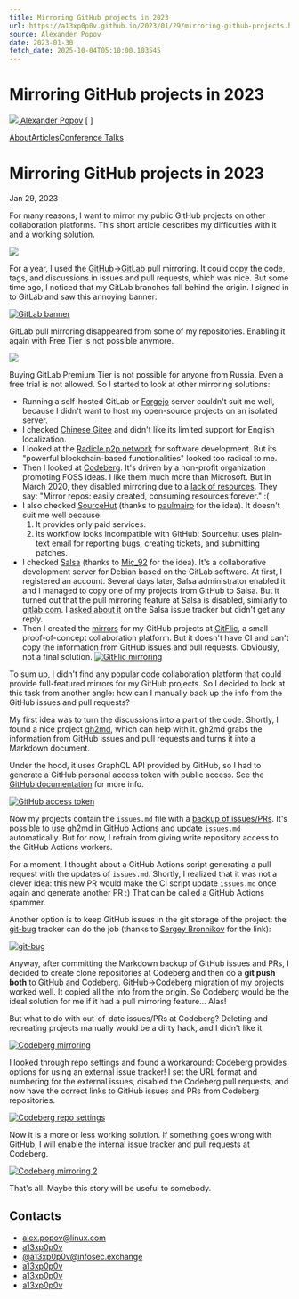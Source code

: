 ```yaml
---
title: Mirroring GitHub projects in 2023
url: https://a13xp0p0v.github.io/2023/01/29/mirroring-github-projects.html
source: Alexander Popov
date: 2023-01-30
fetch_date: 2025-10-04T05:10:00.103545
---
```


# Mirroring GitHub projects in 2023

[![](/img/favicons/a13xp0p0v_ava.png) Alexander Popov](/)
[ ]

[About](/about/)[Articles](/articles/)[Conference Talks](/conference_talks/)

# Mirroring GitHub projects in 2023

Jan 29, 2023

For many reasons, I want to mirror my public GitHub projects on other collaboration platforms. This short article describes my difficulties with it and a working solution.

![](/img/Alice.jpg)

For a year, I used the [GitHub](https://github.com/)->[GitLab](https://about.gitlab.com/) pull mirroring. It could copy the code, tags, and discussions in issues and pull requests, which was nice. But some time ago, I noticed that my GitLab branches fall behind the origin. I signed in to GitLab and saw this annoying banner:

[![GitLab banner](/img/gitlab_banner.png)](/img/gitlab_banner.png)

GitLab pull mirroring disappeared from some of my repositories. Enabling it again with Free Tier is not possible anymore.

![](/img/gitlab_pull_mirroring.png)

Buying GitLab Premium Tier is not possible for anyone from Russia. Even a free trial is not allowed. So I started to look at other mirroring solutions:

* Running a self-hosted GitLab or [Forgejo](https://forgejo.org/) server couldn't suit me well, because I didn't want to host my open-source projects on an isolated server.
* I checked [Chinese Gitee](https://gitee.com) and didn't like its limited support for English localization.
* I looked at the [Radicle p2p network](https://radicle.xyz) for software development. But its "powerful blockchain-based functionalities" looked too radical to me.
* Then I looked at [Codeberg](https://codeberg.org/). It's driven by a non-profit organization promoting FOSS ideas. I like them much more than Microsoft. But in March 2020, they disabled mirroring due to a [lack of resources](https://blog.codeberg.org/mirror-repos-easily-created-consuming-resources-forever.html). They say: "Mirror repos: easily created, consuming resources forever." :(
* I also checked [SourceHut](https://sourcehut.org) (thanks to [paulmairo](https://twitter.com/_paulmairo) for the idea). It doesn't suit me well because:
  1. It provides only paid services.
  2. Its workflow looks incompatible with GitHub: Sourcehut uses plain-text email for reporting bugs, creating tickets, and submitting patches.
* I checked [Salsa](https://salsa.debian.org) (thanks to [Mic\_92](https://twitter.com/Mic_92) for the idea). It's a collaborative development server for Debian based on the GitLab software. At first, I registered an account. Several days later, Salsa administrator enabled it and I managed to copy one of my projects from GitHub to Salsa. But it turned out that the pull mirroring feature at Salsa is disabled, similarly to [gitlab.com](https://about.gitlab.com/). I [asked about it](https://salsa.debian.org/salsa/support/-/issues/326) on the Salsa issue tracker but didn't get any reply.
* Then I created the [mirrors](https://gitflic.ru/user/a13xp0p0v) for my GitHub projects at [GitFlic](https://gitflic.ru), a small proof-of-concept collaboration platform. But it doesn't have CI and can't copy the information from GitHub issues and pull requests. Obviously, not a final solution.
  [![GitFlic mirroring](/img/gitflic_mirroring.png)](/img/gitflic_mirroring.png)

To sum up, I didn't find any popular code collaboration platform that could provide full-featured mirrors for my GitHub projects. So I decided to look at this task from another angle: how can I manually back up the info from the GitHub issues and pull requests?

My first idea was to turn the discussions into a part of the code. Shortly, I found a nice project [gh2md](https://github.com/mattduck/gh2md), which can help with it. gh2md grabs the information from GitHub issues and pull requests and turns it into a Markdown document.

Under the hood, it uses GraphQL API provided by GitHub, so I had to generate a GitHub personal access token with public access. See the [GitHub documentation](https://docs.github.com/en/authentication/keeping-your-account-and-data-secure/creating-a-personal-access-token) for more info.

[![GitHub access token](/img/github_access_token.png)](/img/github_access_token.png)

Now my projects contain the `issues.md` file with a [backup of issues/PRs](https://github.com/a13xp0p0v/kconfig-hardened-check/blob/master/issues.md). It's possible to use gh2md in GitHub Actions and update `issues.md` automatically. But for now, I refrain from giving write repository access to the GitHub Actions workers.

For a moment, I thought about a GitHub Actions script generating a pull request with the updates of `issues.md`. Shortly, I realized that it was not a clever idea: this new PR would make the CI script update `issues.md` once again and generate another PR :) That can be called a GitHub Actions spammer.

Another option is to keep GitHub issues in the git storage of the project: the [git-bug](https://github.com/MichaelMure/git-bug) tracker can do the job (thanks to [Sergey Bronnikov](https://twitter.com/estet) for the link):

[![git-bug](/img/git-bug.png)](/img/git-bug.png)

Anyway, after committing the Markdown backup of GitHub issues and PRs, I decided to create clone repositories at Codeberg and then do a **git push both** to GitHub and Codeberg. GitHub->Codeberg migration of my projects worked well. It copied all the info from the origin. So Codeberg would be the ideal solution for me if it had a pull mirroring feature… Alas!

But what to do with out-of-date issues/PRs at Codeberg? Deleting and recreating projects manually would be a dirty hack, and I didn't like it.

[![Codeberg mirroring](/img/codeberg_mirroring.png)](/img/codeberg_mirroring.png)

I looked through repo settings and found a workaround: Codeberg provides options for using an external issue tracker! I set the URL format and numbering for the external issues, disabled the Codeberg pull requests, and now have the correct links to GitHub issues and PRs from Codeberg repositories.

[![Codeberg repo settings](/img/codeberg_links.png)](/img/codeberg_links.png)

Now it is a more or less working solution. If something goes wrong with GitHub, I will enable the internal issue tracker and pull requests at Codeberg.

[![Codeberg mirroring 2](/img/codeberg_mirroring-2.png)](/img/codeberg_mirroring-2.png)

That's all. Maybe this story will be useful to somebody.

## Contacts

* alex.popov@linux.com
* [a13xp0p0v](https://twitter.com/a13xp0p0v)
* [@a13xp0p0v@infosec.exchange](https://infosec.exchange/%40a13xp0p0v)
* [a13xp0p0v](https://github.com/a13xp0p0v)
* [a13xp0p0v](https://t.me/a13xp0p0v)
* [a13xp0p0v](https://www.linkedin.com/in/a13xp0p0v)